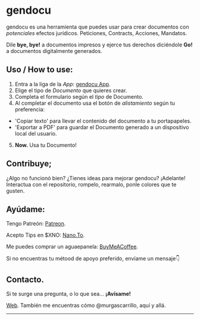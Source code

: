 # gendocu

gendocu es una herramienta que puedes usar para crear documentos con *potenciales* efectos jurídicos. Peticiones, Contracts, Acciones, Mandatos.

Dile __bye, bye!__ a documentos impresos y ejerce tus derechos diciéndole __Go!__ a documentos digitalmente generados.

## Uso / How to use:

1. Entra a la liga de la *App*: [gendocu App](https://murgascarrillo.github.io/gendocu).
2. Elige el tipo de *Documento* que quieres crear. 
3. Completa el formulario según el *tipo* de Documento.
4. Al completar el documento usa el botón de *alistamiento* según tu preferencia:
- 'Copiar texto' para llevar el contenido del documento a tu portapapeles.
- 'Exportar a PDF' para guardar el Documento generado a un dispositivo local del usuario. 
5. **Now.** Usa tu Documento!

## Contribuye;

¿Algo no funcionó bien? ¿Tienes ideas para mejorar gendocu? ¡Adelante! Interactua con el repositorio, rompelo, rearmalo, ponle colores que te gusten.

## Ayúdame:

Tengo Patreón: 
[Patreon](https://www.patreon.com/MurgasCarrillo).

Acepto Tips en $XNO:
[Nano.To](https://nano.to/@Carlos).

Me puedes comprar un aguaepanela: 
[BuyMeACoffee](https://buymeacoffee.com/murgascarrillo). 

Si no encuentras tu métood de apoyo preferido, envíame un mensaje👇

## Contacto.

Si te surge una pregunta, o lo que sea... **¡Avísame!**

[Web](https://murgascarrillo.com). 
También me encuentras cómo @murgascarrillo, aquí y allá.

-------
